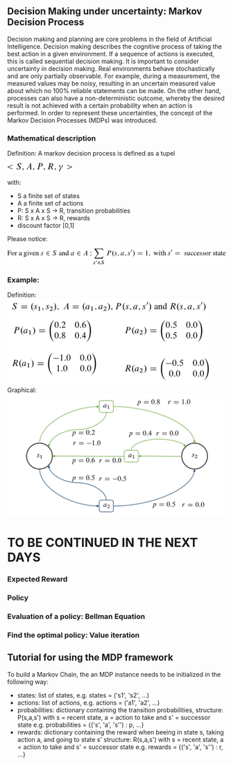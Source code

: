 ## Decision Making under uncertainty: Markov Decision Process

Decision making and planning are core problems in the field of Artificial Intelligence. Decision making describes the cognitive process of taking the best action in a given environment. If a sequence of actions is executed, this is called sequential decision making. 
It is important to consider uncertainty in decision making. Real environments behave stochastically and are only partially observable. For example, during a measurement, the measured values may be noisy, resulting in an uncertain measured value about which no 100% reliable statements can be made. On the other hand, processes can also have a non-deterministic outcome, whereby the desired result is not achieved with a certain probability when an action is performed. In order to represent these uncertainties, the concept of the Markov Decision Processes (MDPs) was introduced.

### Mathematical description
Definition: A markov decision process is defined as a tupel

![def](assets/15o22.png)

with: 
 - S a finite set of states
 - A a finite set of actions
 - P: S x A x S -> R, transition probabilities
 - R: S x A x S -> R, rewards
 - discount factor [0,1]
 
Please notice:

![mdp_tupel](assets/15o2p.png)

### Example:
Definition:
![MDP Definition](assets/mdp_def.png)
Graphical: 
![MDP Figure](assets/mdp.png)

# TO BE CONTINUED IN THE NEXT DAYS

### Expected Reward
### Policy
### Evaluation of a policy: Bellman Equation
### Find the optimal policy: Value iteration

## Tutorial for using the MDP framework
To build a Markov Chain, the an MDP instance needs to be initialized in the following way:
- states: list of states, e.g. states = ('s1', 's2', ...)
- actions: list of actions, e.g. actions = ('a1', 'a2', ...)
- probabilities: dictionary containing the transition probabilities,
                            structure: P(s,a,s') with s = recent state, a = action to take and s' = successor state
                            e.g. probabilities = {('s', 'a', 's'') : p, ...}
- rewards: dictionary containing the reward when beeing in state s, taking action a, and going to state s'
                            structure: R(s,a,s') with s = recent state, a = action to take and s' = successor state
                            e.g. rewards = {('s', 'a', 's'') : r, ...}